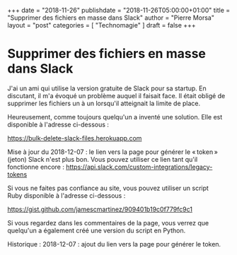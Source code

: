 +++
date        = "2018-11-26"
publishdate = "2018-11-26T05:00:00+01:00" 
title       = "Supprimer des fichiers en masse dans Slack"
author      = "Pierre Morsa"
layout      = "post"
categories  = [ "Technomagie" ]
draft       = false
+++
# Supprimer des fichiers en masse dans Slack
J'ai un ami qui utilise la version gratuite de Slack pour sa startup. En discutant, il m'a évoqué un problème auquel il faisait face. Il était obligé de supprimer les fichiers un à un lorsqu'il atteignait la limite de place.

Heureusement, comme toujours quelqu'un a inventé une solution. Elle est disponible à l'adresse ci-dessous :

https://bulk-delete-slack-files.herokuapp.com

Mise à jour du 2018-12-07 : le lien vers la page pour générer le « token » (jeton) Slack n'est plus bon. Vous pouvez utiliser ce lien tant qu'il fonctionne encore : https://api.slack.com/custom-integrations/legacy-tokens

Si vous ne faites pas confiance au site, vous pouvez utiliser un script Ruby disponible à l'adresse ci-dessous :

https://gist.github.com/jamescmartinez/909401b19c0f779fc9c1

Si vous regardez dans les commentaires de la page, vous verrez que quelqu'un a également créé une version du script en Python.

Historique :
2018-12-07 : ajout du lien vers la page pour générer le token.